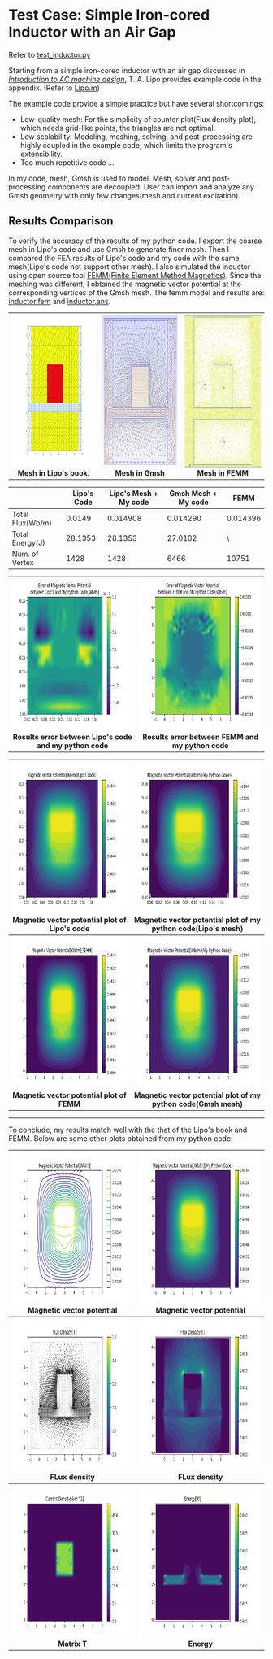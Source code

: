 # Test Case: Simple Iron-cored Inductor with an Air Gap
Refer to [test_inductor.py](../src/test_inductor.py)

Starting from a simple iron-cored inductor with an air gap discussed in *[Introduction to AC machine design]((https://onlinelibrary.wiley.com/doi/book/10.1002/9781119352181))*, T. A. Lipo provides example code in the appendix. (Refer to [Lipo.m](./test_inductor/Lipo.m))

The example code provide a simple practice but have several shortcomings:
- Low-quality mesh: For the simplicity of counter plot(Flux density plot), which needs grid-like points, the triangles are not optimal.
- Low scalability: Modeling, meshing, solving, and post-processing are highly coupled in the example code, which limits the program's extensibility.
- Too much repetitive code ...

In my code, mesh, Gmsh is used to model.
Mesh, solver and post-processing components are decoupled.
User can import and analyze any Gmsh geometry with only few changes(mesh and current excitation).

## Results Comparison
To verify the accuracy of the results of my python code.
I export the coarse mesh in Lipo's code and use Gmsh to generate finer mesh.
Then I compared the FEA results of Lipo's code and my code with the same mesh(Lipo's code not support other mesh).
I also simulated the inductor using open source tool [FEMM(Finite Element Method Magnetics)](https://www.femm.info).
Since the meshing was different, I obtained the magnetic vector potential at the corresponding vertices of the Gmsh mesh.
The femm model and results are: [inductor.fem](./test_inductor/inductor.fem) and [inductor.ans](./test_inductor/inductor.ans).


<table>
    <tr>
      <th><img src='./test_inductor/inductor-lipo.jpg' height=300pt><br/>Mesh in Lipo's book.</th>
      <th><img src='./test_inductor/inductor-gmsh.png' height=300pt><br/>Mesh in Gmsh</th>
      <th><img src='./test_inductor/inductor-femm.png' height=300pt><br/>Mesh in FEMM</th>
    </tr>
</table>

| | Lipo's Code | Lipo's Mesh + My code | Gmsh Mesh + My code | FEMM |
|--|--|--|--|--|
| Total Flux(Wb/m) | 0.0149 | 0.014908  | 0.014290 | 0.014396 |
| Total Energy(J) | 28.1353 | 28.1353  | 27.0102 | \ |
| Num. of Vertex | 1428 | 1428  | 6466 | 10751|

<table>
    <tr>
      <th><img src='./test_inductor/A-error-lipo.png' height=300pt><br/>Results error between Lipo's code and my python code</th>
      <th><img src='./test_inductor/A-error-femm.png' height=300pt><br/>Results error between FEMM and my python code</th>
  </tr>
</table>

<table>
    <tr>
      <th><img src='./test_inductor/A-lipo.jpg' height=300pt><br/>Magnetic vector potential plot of Lipo's code</th>
      <th><img src='./test_inductor/A-py-coutour-coarse.png' height=300pt><br/>Magnetic vector potential plot of my python code(Lipo's mesh)</th>
    </tr>
    <tr>
      <th><img src='./test_inductor/A-femm.png' height=300pt><br/>Magnetic vector potential plot of FEMM</th>
      <th><img src='./test_inductor/A-py-coutourf.png' height=300pt><br/>Magnetic vector potential plot of my python code(Gmsh mesh)</th>
    </tr>
</table>

---

To conclude, my results match well with the that of the Lipo's book and FEMM.
Below are some other plots obtained from my python code:

<table>
    <tr>
      <th><img src='./test_inductor/A-py-coutour.png' height=300pt><br/>Magnetic vector potential</th>
      <th><img src='./test_inductor/A-py-coutourf.png' height=300pt><br/>Magnetic vector potential</th>
    </tr>
    <tr>
      <th><img src='./test_inductor/B-py.png' height=300pt><br/>FLux density</th>
      <th><img src='./test_inductor/B_norm-py.png' height=300pt><br/>FLux density</th>
    </tr>
    <tr>
      <th><img src='./test_inductor/J-py.png' height=300pt><br/>Matrix T</th>
      <th><img src='./test_inductor/Energy-py.png' height=300pt><br/>Energy</th>
    </tr>
</table>
